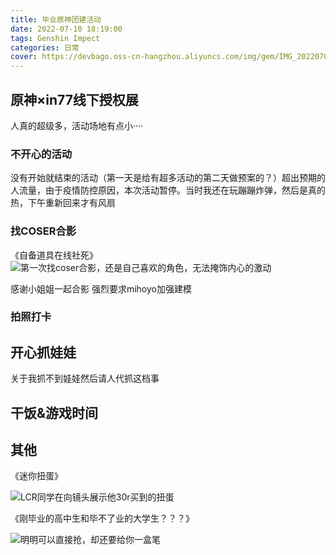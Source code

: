 ```yaml
---
title: 毕业原神团建活动
date: 2022-07-10 18:19:00
tags: Genshin Impect
categories: 日常
cover: https://devbago.oss-cn-hangzhou.aliyuncs.com/img/gem/IMG_20220708_154702.jpg
---
```


## 原神×in77线下授权展

人真的超级多，活动场地有点小····

### 不开心的活动

没有开始就结束的活动（第一天是给有超多活动的第二天做预案的？）超出预期的人流量，由于疫情防控原因，本次活动暂停。当时我还在玩蹦蹦炸弹，然后是真的热，下午重新回来才有风扇

### 找COSER合影

《自备道具在线社死》![第一次找coser合影，还是自己喜欢的角色，无法掩饰内心的激动](https://devbago.oss-cn-hangzhou.aliyuncs.com/img/gem/QQ%E5%9B%BE%E5%8E%8B20220710212752.jpg)

感谢小姐姐一起合影 强烈要求mihoyo加强建模

### 拍照打卡

## 开心抓娃娃

关于我抓不到娃娃然后请人代抓这档事



## 干饭&游戏时间

## 其他

《迷你扭蛋》

![LCR同学在向镜头展示他30r买到的扭蛋](https://devbago.oss-cn-hangzhou.aliyuncs.com/img/gem/image-20220710205440880.png)



《刚毕业的高中生和毕不了业的大学生？？？》

![明明可以直接抢，却还要给你一盒笔](https://devbago.oss-cn-hangzhou.aliyuncs.com/img/gem/VID_20220708_141134.jpg)